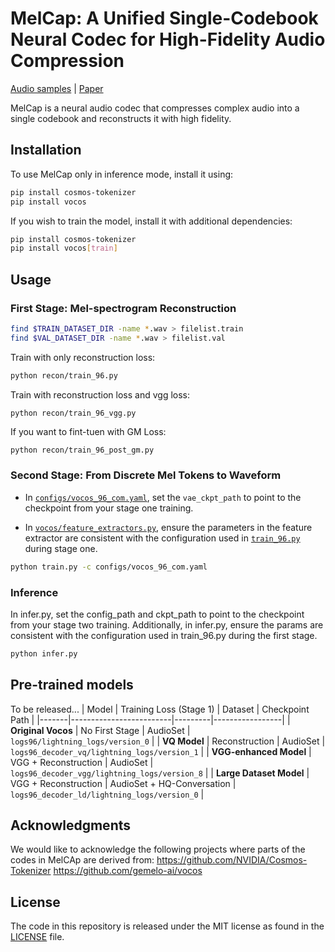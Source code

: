 # MelCap: A Unified Single-Codebook Neural Codec for High-Fidelity Audio Compression

[Audio samples](https://melcapdemo.github.io/Mel_cap_demo/) | [Paper](https://arxiv.org/html/2510.01903v1)

MelCap is a neural audio codec that compresses complex audio into a single codebook and reconstructs it with high fidelity.

## Installation

To use MelCap only in inference mode, install it using:

```bash
pip install cosmos-tokenizer
pip install vocos
```

If you wish to train the model, install it with additional dependencies:

```bash
pip install cosmos-tokenizer
pip install vocos[train]
```

## Usage

### First Stage: Mel-spectrogram Reconstruction
```bash
find $TRAIN_DATASET_DIR -name *.wav > filelist.train
find $VAL_DATASET_DIR -name *.wav > filelist.val
```

Train with only reconstruction loss:
```bash
python recon/train_96.py
```
Train with reconstruction loss and vgg loss:
```bash
python recon/train_96_vgg.py
```
If you want to fint-tuen with GM Loss:
```
python recon/train_96_post_gm.py
```


### Second Stage: From Discrete Mel Tokens to Waveform


- In [`configs/vocos_96_com.yaml`](configs/vocos_96_com.yaml), set the `vae_ckpt_path` to point to the checkpoint from your stage one training.

- In [`vocos/feature_extractors.py`](vocos/feature_extractors.py), ensure the parameters in the feature extractor are consistent with the configuration used in [`train_96.py`](recon/train_96.py) during stage one.
```bash
python train.py -c configs/vocos_96_com.yaml
```


### Inference
In infer.py, set the config_path and ckpt_path to point to the checkpoint from your stage two training.
Additionally, in infer.py, ensure the params are consistent with the configuration used in train_96.py during the first stage.

```bash
python infer.py 
```


## Pre-trained models
To be released...
| Model | Training Loss (Stage 1) | Dataset | Checkpoint Path |
|-------|-------------------------|---------|-----------------|
| **Original Vocos** | No First Stage | AudioSet | `logs96/lightning_logs/version_0` |
| **VQ Model** | Reconstruction | AudioSet | `logs96_decoder_vq/lightning_logs/version_1` |
| **VGG-enhanced Model** | VGG + Reconstruction | AudioSet | `logs96_decoder_vgg/lightning_logs/version_8` |
| **Large Dataset Model** | VGG + Reconstruction | AudioSet + HQ-Conversation | `logs96_decoder_ld/lightning_logs/version_0` |

## Acknowledgments
We would like to acknowledge the following projects where parts of the codes in MelCAp are derived from:
https://github.com/NVIDIA/Cosmos-Tokenizer
https://github.com/gemelo-ai/vocos

## License

The code in this repository is released under the MIT license as found in the
[LICENSE](LICENSE) file.
